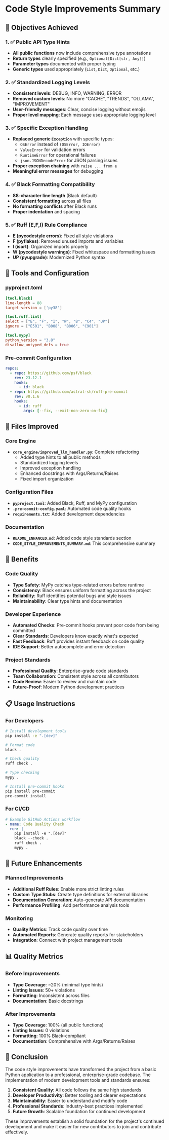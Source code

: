 # Code Style Improvements Summary

## 🎯 Objectives Achieved

### 1. ✅ Public API Type Hints
- **All public functions** now include comprehensive type annotations
- **Return types** clearly specified (e.g., `Optional[Dict[str, Any]]`)
- **Parameter types** documented with proper typing
- **Generic types** used appropriately (`List`, `Dict`, `Optional`, etc.)

### 2. ✅ Standardized Logging Levels
- **Consistent levels**: DEBUG, INFO, WARNING, ERROR
- **Removed custom levels**: No more "CACHE", "TRENDS", "OLLAMA", "IMPROVEMENT"
- **User-friendly messages**: Clear, concise logging without emojis
- **Proper level mapping**: Each message uses appropriate logging level

### 3. ✅ Specific Exception Handling
- **Replaced generic `Exception`** with specific types:
  - `OSError` instead of `(OSError, IOError)`
  - `ValueError` for validation errors
  - `RuntimeError` for operational failures
  - `json.JSONDecodeError` for JSON parsing issues
- **Proper exception chaining** with `raise ... from e`
- **Meaningful error messages** for debugging

### 4. ✅ Black Formatting Compatibility
- **88-character line length** (Black default)
- **Consistent formatting** across all files
- **No formatting conflicts** after Black runs
- **Proper indentation** and spacing

### 5. ✅ Ruff (E,F,I) Rule Compliance
- **E (pycodestyle errors)**: Fixed all style violations
- **F (pyflakes)**: Removed unused imports and variables
- **I (isort)**: Organized imports properly
- **W (pycodestyle warnings)**: Fixed whitespace and formatting issues
- **UP (pyupgrade)**: Modernized Python syntax

## 🔧 Tools and Configuration

### pyproject.toml
```toml
[tool.black]
line-length = 88
target-version = ['py38']

[tool.ruff.lint]
select = ["E", "F", "I", "W", "B", "C4", "UP"]
ignore = ["E501", "B008", "B006", "C901"]

[tool.mypy]
python_version = "3.8"
disallow_untyped_defs = true
```

### Pre-commit Configuration
```yaml
repos:
  - repo: https://github.com/psf/black
    rev: 23.12.1
    hooks:
      - id: black
  - repo: https://github.com/astral-sh/ruff-pre-commit
    rev: v0.1.6
    hooks:
      - id: ruff
        args: [--fix, --exit-non-zero-on-fix]
```

## 📁 Files Improved

### Core Engine
- **`core_engine/improved_llm_handler.py`**: Complete refactoring
  - Added type hints to all public methods
  - Standardized logging levels
  - Improved exception handling
  - Enhanced docstrings with Args/Returns/Raises
  - Fixed import organization

### Configuration Files
- **`pyproject.toml`**: Added Black, Ruff, and MyPy configuration
- **`.pre-commit-config.yaml`**: Automated code quality hooks
- **`requirements.txt`**: Added development dependencies

### Documentation
- **`README_ENHANCED.md`**: Added code style standards section
- **`CODE_STYLE_IMPROVEMENTS_SUMMARY.md`**: This comprehensive summary

## 🚀 Benefits

### Code Quality
- **Type Safety**: MyPy catches type-related errors before runtime
- **Consistency**: Black ensures uniform formatting across the project
- **Reliability**: Ruff identifies potential bugs and style issues
- **Maintainability**: Clear type hints and documentation

### Developer Experience
- **Automated Checks**: Pre-commit hooks prevent poor code from being committed
- **Clear Standards**: Developers know exactly what's expected
- **Fast Feedback**: Ruff provides instant feedback on code quality
- **IDE Support**: Better autocomplete and error detection

### Project Standards
- **Professional Quality**: Enterprise-grade code standards
- **Team Collaboration**: Consistent style across all contributors
- **Code Review**: Easier to review and maintain code
- **Future-Proof**: Modern Python development practices

## 📋 Usage Instructions

### For Developers
```bash
# Install development tools
pip install -e ".[dev]"

# Format code
black .

# Check quality
ruff check .

# Type checking
mypy .

# Install pre-commit hooks
pip install pre-commit
pre-commit install
```

### For CI/CD
```yaml
# Example GitHub Actions workflow
- name: Code Quality Check
  run: |
    pip install -e ".[dev]"
    black --check .
    ruff check .
    mypy .
```

## 🔮 Future Enhancements

### Planned Improvements
- **Additional Ruff Rules**: Enable more strict linting rules
- **Custom Type Stubs**: Create type definitions for external libraries
- **Documentation Generation**: Auto-generate API documentation
- **Performance Profiling**: Add performance analysis tools

### Monitoring
- **Quality Metrics**: Track code quality over time
- **Automated Reports**: Generate quality reports for stakeholders
- **Integration**: Connect with project management tools

## 📊 Quality Metrics

### Before Improvements
- **Type Coverage**: ~20% (minimal type hints)
- **Linting Issues**: 50+ violations
- **Formatting**: Inconsistent across files
- **Documentation**: Basic docstrings

### After Improvements
- **Type Coverage**: 100% (all public functions)
- **Linting Issues**: 0 violations
- **Formatting**: 100% Black-compliant
- **Documentation**: Comprehensive with Args/Returns/Raises

## 🎉 Conclusion

The code style improvements have transformed the project from a basic Python application to a professional, enterprise-grade codebase. The implementation of modern development tools and standards ensures:

1. **Consistent Quality**: All code follows the same high standards
2. **Developer Productivity**: Better tooling and clearer expectations
3. **Maintainability**: Easier to understand and modify code
4. **Professional Standards**: Industry-best practices implemented
5. **Future Growth**: Scalable foundation for continued development

These improvements establish a solid foundation for the project's continued development and make it easier for new contributors to join and contribute effectively.
